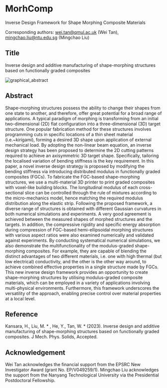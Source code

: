 # MorhComp
Inverse Design Framework for Shape Morphing Composite Materials

Corresponding authors: wei.tan@qmul.ac.uk (Wei Tan), mingchao.liu@ntu.edu.sg (Mingchao Liu)

## Title
Inverse design and additive manufacturing of shape-morphing structures based on functionally graded composites

![graphical_abstract](https://github.com/MCM-QMUL/MorhComp/assets/105068734/61e71502-96ea-40f9-aedf-bd8ca0136eb3)

## Abstract
Shape-morphing structures possess the ability to change their shapes from one state to another, and therefore, offer great potential for a broad range of applications. A typical paradigm of morphing is transforming from an initial two-dimensional (2D) flat configuration into a three-dimensional (3D) target structure. One popular fabrication method for these structures involves programming cuts in specific locations of a thin sheet material (i.e.~kirigami), forming a desired 3D shape upon application of external mechanical load. By adopting the non-linear beam equation, an inverse design strategy has been proposed to determine the 2D cutting patterns required to achieve an axisymmetric 3D target shape. Specifically, tailoring the localised variation of bending stiffness is the key requirement. In this paper, a novel inverse design strategy is proposed by modifying the bending stiffness via introducing distributed modulus in functionally graded composites (FGCs). To fabricate the FGC-based shape-morphing structures, we use a multi-material 3D printer to print graded composites with voxel-like building blocks. The longitudinal modulus of each cross-sectional slice can be controlled through the rule of mixtures according to the micro-mechanics model, hence matching the required modulus distribution along the elastic strip. Following the proposed framework, a diverse range of structures is obtained with different Gaussian curvatures in both numerical simulations and experiments. A very good agreement is achieved between the measured shapes of morphed structures and the targets. In addition, the compressive rigidity and specific energy absorption during compression of FGC-based hemi-ellipsoidal morphing structures with various aspect ratios were also examined numerically and validated against experiments. By conducting systematical numerical simulations, we also demonstrate the multifunctionality of the modulus-graded shape-morphing composites. For example, they are capable of blending the distinct advantages of two different materials, i.e. one with high thermal (but low electrical) conductivity, and the other is the other way around, to achieve combined effective properties in a single structure made by FGCs. This new inverse design framework provides an opportunity to create shape-morphing structures by utilising modulus-graded composite materials, which can be employed in a variety of applications involving multi-physical environments. Furthermore, this framework underscores the versatility of the approach, enabling precise control over material properties at a local level.

## Reference

Kansara, H., Liu, M. * , He, Y., Tan, W. * (2023). Inverse design and additive manufacturing of shape-morphing structures based on functionally graded composites. J Mech. Phys. Solids, Accepted.

## Acknowledgement
Wei Tan acknowledges the financial support from the EPSRC New Investigator Award (grant No. EP/V049259/1). Mingchao Liu acknowledges the support from the Nanyang Technological University via the Presidential Postdoctoral Fellowship.
